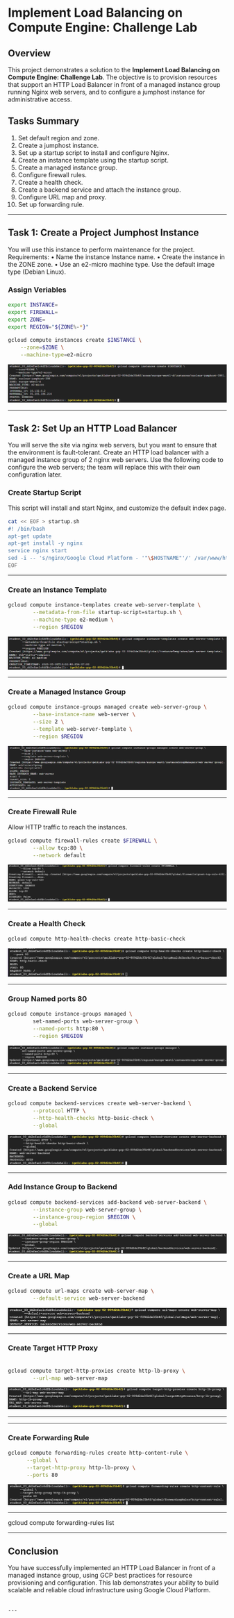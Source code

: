 # Implement Load Balancing on Compute Engine: Challenge Lab

## Overview

This project demonstrates a solution to the **Implement Load Balancing on Compute Engine: Challenge Lab**. The objective is to provision resources that support an HTTP Load Balancer in front of a managed instance group running Nginx web servers, and to configure a jumphost instance for administrative access.

## Tasks Summary

1. Set default region and zone.
2. Create a jumphost instance.
3. Set up a startup script to install and configure Nginx.
4. Create an instance template using the startup script.
5. Create a managed instance group.
6. Configure firewall rules.
7. Create a health check.
8. Create a backend service and attach the instance group.
9. Configure URL map and proxy.
10. Set up forwarding rule.

---

## Task 1: Create a Project Jumphost Instance

You will use this instance to perform maintenance for the project.
Requirements:
• Name the instance Instance name.
• Create the instance in the ZONE zone.
• Use an e2-micro machine type.
Use the default image type (Debian Linux).

### Assign Veriables

```bash
export INSTANCE=
export FIREWALL=
export ZONE=
export REGION="${ZONE%-*}"
```

```bash
gcloud compute instances create $INSTANCE \
    --zone=$ZONE \
    --machine-type=e2-micro
```
![alt text](Images/Task1.png)

---

## Task 2: Set Up an HTTP Load Balancer

You will serve the site via nginx web servers, but you want to ensure that the environment is fault-tolerant. Create an HTTP load balancer with a managed instance group of 2 nginx web servers. Use the following code to configure the web servers; the team will replace this with their own configuration later.

### Create Startup Script

This script will install and start Nginx, and customize the default index page.

```bash
cat << EOF > startup.sh
#! /bin/bash
apt-get update
apt-get install -y nginx
service nginx start
sed -i -- 's/nginx/Google Cloud Platform - '"\$HOSTNAME"'/' /var/www/html/index.nginx-debian.html
EOF
```

---

### Create an Instance Template

```bash
gcloud compute instance-templates create web-server-template \
        --metadata-from-file startup-script=startup.sh \
        --machine-type e2-medium \
        --region $REGION
```
![alt text](Images/task2.png)

---

### Create a Managed Instance Group

```bash
gcloud compute instance-groups managed create web-server-group \
        --base-instance-name web-server \
        --size 2 \
        --template web-server-template \
        --region $REGION
```
![alt text](Images/task2-1.png)

---

### Create Firewall Rule

Allow HTTP traffic to reach the instances.

```bash
gcloud compute firewall-rules create $FIREWALL \
        --allow tcp:80 \
        --network default
```
![alt text](Images/task2-2.png)

---

### Create a Health Check

```bash
gcloud compute http-health-checks create http-basic-check
```
![alt text](Images/task2-3.png)

---
### Group Named ports 80

```bash
gcloud compute instance-groups managed \
        set-named-ports web-server-group \
        --named-ports http:80 \
        --region $REGION
```
![alt text](Images/task2-4.png)

---
### Create a Backend Service

```bash
gcloud compute backend-services create web-server-backend \
        --protocol HTTP \
        --http-health-checks http-basic-check \
        --global
```
![alt text](Images/task2-5.png)

---

### Add Instance Group to Backend

```bash
gcloud compute backend-services add-backend web-server-backend \
        --instance-group web-server-group \
        --instance-group-region $REGION \
        --global
```
![alt text](Images/task2-6.png)

---

### Create a URL Map

```bash
gcloud compute url-maps create web-server-map \
        --default-service web-server-backend
```
![alt text](Images/task2-7.png)

---

### Create Target HTTP Proxy

```bash
 
gcloud compute target-http-proxies create http-lb-proxy \
        --url-map web-server-map
```
![alt text](Images/task2-8.png)

---

---

### Create Forwarding Rule

```bash
gcloud compute forwarding-rules create http-content-rule \
      --global \
      --target-http-proxy http-lb-proxy \
      --ports 80
```
![alt text](Images/task2-9.png)

---

gcloud compute forwarding-rules list

---

## Conclusion

You have successfully implemented an HTTP Load Balancer in front of a managed instance group, using GCP best practices for resource provisioning and configuration. This lab demonstrates your ability to build scalable and reliable cloud infrastructure using Google Cloud Platform.

```

---
